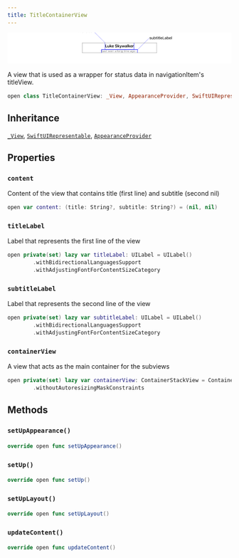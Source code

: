 ```yaml
---
title: TitleContainerView
---
```

![TitleContainerView](../../../../assets/TitleContainerView_documentation.default-light.png)

A view that is used as a wrapper for status data in navigationItem's titleView.

``` swift
open class TitleContainerView: _View, AppearanceProvider, SwiftUIRepresentable 
```

## Inheritance

[`_View`](../../common-views/_view), [`SwiftUIRepresentable`](../../common-views/swift-ui-representable), [`AppearanceProvider`](../../utils/appearance-provider)

## Properties

### `content`

Content of the view that contains title (first line) and subtitle (second nil)

``` swift
open var content: (title: String?, subtitle: String?) = (nil, nil) 
```

### `titleLabel`

Label that represents the first line of the view

``` swift
open private(set) lazy var titleLabel: UILabel = UILabel()
        .withBidirectionalLanguagesSupport
        .withAdjustingFontForContentSizeCategory
```

### `subtitleLabel`

Label that represents the second line of the view

``` swift
open private(set) lazy var subtitleLabel: UILabel = UILabel()
        .withBidirectionalLanguagesSupport
        .withAdjustingFontForContentSizeCategory
```

### `containerView`

A view that acts as the main container for the subviews

``` swift
open private(set) lazy var containerView: ContainerStackView = ContainerStackView()
        .withoutAutoresizingMaskConstraints
```

## Methods

### `setUpAppearance()`

``` swift
override open func setUpAppearance() 
```

### `setUp()`

``` swift
override open func setUp() 
```

### `setUpLayout()`

``` swift
override open func setUpLayout() 
```

### `updateContent()`

``` swift
override open func updateContent() 
```
